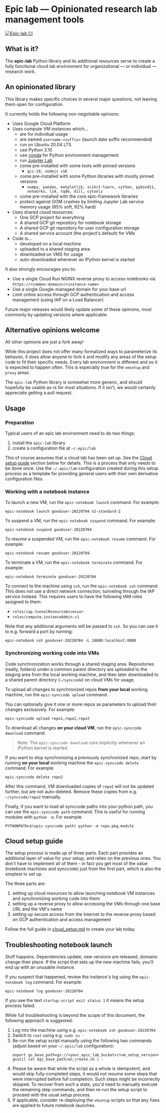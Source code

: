# Epic lab &mdash; Opinionated research lab management tools
[![Epic-lab CI](https://github.com/Cybereason/epic-lab/actions/workflows/ci.yml/badge.svg)](https://github.com/Cybereason/epic-lab/actions/workflows/ci.yml)

## What is it?

The **epic-lab** Python library and its additional resources serve to create a fully functional cloud lab environment
for organizational &mdash; or individual &mdash; research work.

## An opinionated library

This library makes specific choices in several major questions, not leaving them open for configuration.

It currently holds the following non-negotiable opinions:
* Uses Google Cloud Platform
* Uses compute VM instances which...
  * are for individual usage
  * are named `username-<suffix>` (launch date suffix recommended)
  * run on Ubuntu 20.04 LTS
  * use Python 3.10
  * use [conda](https://docs.conda.io/en/latest/index.html) for Python environment management
  * run [Jupyter Lab](https://jupyter.org/)
  * come pre-installed with some tools with pinned versions
    * `gcc-10, nodejs v16`
  * come pre-installed with some Python libraries with mostly pinned versions
    * `numpy, pandas, matplotlib, scikit-learn, cython, pybind11, networkx, lz4, tqdm, dill, cytoolz`
  * come pre-installed with the core epic-framework libraries
  * protect against OOM crashes by limiting Jupyter Lab service memory usage (85% soft, 92% hard)
* Uses shared cloud resources:
  * One GCP project for everything
  * A shared GCP git repository for notebook storage
  * A shared GCP git repository for user configuration storage
  * A shared service account (the project's default) for VMs
* Code is...
  * developed on a local machine
  * uploaded to a shared staging area
  * downloaded on VMS for usage
  * auto-downloaded whenever an IPython kernel is started

It also strongly encourages you to:
* Use a single Cloud Run NGINX reverse proxy to access notebooks via  
  `https://<common-domain>/<instance-name>`
* Use a single Google-managed domain for your base url
* Limit online access through GCP authentication and access management (using IAP on a Load Balancer)

Future major releases would likely update some of these opinions, most commonly by updating versions where applicable.

## Alternative opinions welcome

All other opinions are just a fork away!

While this project does not offer many formalized ways to parameterize its behavior, it does allow anyone to fork it and
modify any areas of the setup code to fit their specific needs. Every lab environment is different and so it is expected
to happen often. This is especially true for the `vmsetup` and `proxy` areas.

The `epic-lab` Python library is somewhat more generic, and should hopefully be usable as-is for most situations. If it
isn't, we would certainly appreciate getting a pull request.

## Usage

### Preparation

Typical users of an epic lab environment need to do two things:
1. install the `epic-lab` library
2. create a configuration file at `~/.epic/lab`

This of course assumes that a cloud lab has been set up. See the [Cloud setup guide](#cloud-setup-guide) section below
for details. This is a process that only needs to be done once.
Use the `~/.epic/lab` configuration created during this setup process as a template for providing general users with
their own derivative configuration files.

### Working with a notebook instance

To launch a new VM, run the `epic-notebook launch` command. For example:
```shell
epic-notebook launch gooduser-20220704 n2-standard-2
```

To suspend a VM, run the `epic-notebook suspend` command. For example:
```shell
epic-notebook suspend gooduser-20220704
```

To resume a suspended VM, run the `epic-notebook resume` command. For example:
```shell
epic-notebook resume gooduser-20220704
```

To terminate a VM, run the `epic-notebook terminate` command. For example:
```shell
epic-notebook terminate gooduser-20220704
```

To connect to the machine using `ssh`, run the `epic-notebook ssh` command.
This does not use a direct network connection, tunneling through the IAP service instead.
This requires users to have the following IAM roles assigned to them:
* `roles/iap.tunnelResourceAccessor`
* `roles/compute.instanceAdmin.v1`

Note that any additional arguments will be passed to `ssh`. So you can use it to e.g. forward a port by running:
```shell
epic-notebook ssh gooduser-20220704 -L 18080:localhost:8080
```

### Synchronizing working code into VMs

Code synchronization works through a shared staging area. Repositories (really, folders) under a common parent directory
are _uploaded_ to the staging area from the local working machine, and then later downloaded to a shared parent
directory (`~/synccode`) on cloud VMs for usage.

To upload all changes to synchronized repos **from your local** working machine, run the `epic-synccode upload` command.

You can optionally give it one or more repos as parameters to upload their changes exclusively.
For example:
```shell
epic-synccode upload repo1,repo2,repo3
```

To download all changes **on your cloud VM**, run the `epic-synccode download` command.

> Note: The `epic-synccode download` runs implicitly whenever an IPython kernel is started.

If you want to stop synchronizing a previously synchronized repo, start by running **on your local** working machine
the `epic-synccode delete` command. For example:
```shell
epic-synccode delete repo2
```

After this command, VM downloaded copies of `repo2` will not be updated further, but are not auto-deleted. Remove these
copies from e.g. `~/synccode/repo2` manually.

Finally, if you want to load all synccode paths into your python path, you can use the `epic-synccode path` command.
This is useful for running modules with `python -m`. For example:
```shell
PYTHONPATH=$(epic-synccode path) python -m repo.pkg.module
```

## Cloud setup guide

The setup process is made up of three parts.
Each part provides an additional layer of value for your setup, and relies on the previous ones.
You don't have to implement all of them - in fact you get most of the value (notebook machines and synccode) just from
the first part, which is also the simplest to set up.

The three parts are:
1. setting up cloud resources to allow launching notebook VM instances and synchronizing working code into them
2. setting up a reverse proxy to allow accessing the VMs through one base URL and the VM's name
3. setting up secure access from the Internet to the reverse proxy based on GCP authentication and access management

Follow the full guide in [cloud_setup.md](cloud_setup.md) to create your lab today.


## Troubleshooting notebook launch

Stuff happens. Dependencies update, new versions are released, domains change their place.
If the script that sets up the new machine fails, you'll end up with an unusable instance.

If you suspect that happened, review the instance's log using the `epic-notebook log` command. For example: 
```shell
epic-notebook log gooduser-20220704
```

If you see the text `startup-script exit status 1` it means the setup process failed.

While full troubleshooting is beyond the scope of this document, the following approach is suggested:
1. Log into the machine using e.g. `epic-notebook ssh gooduser-20220704`
2. Switch to `root` using e.g. `sudo su -`
3. Re-run the setup script manually using the following two commands (adjust based on your `~/.epic/lab` configuration):
    ```shell
    export gs_base_path=gs://<your_epic_lab_bucket>/<vm_setup_version>
    gsutil cat $gs_base_path/on_create.sh | -
    ```
4. Please be aware that while the script as a whole is idempotent, and would skip fully-completed steps, it would not 
resume some steps that were interrupted before full completion. Such steps might be incorrectly skipped. To recover from
such a state, you'd need to manually execute the remaining step commands, and then re-run the setup script to proceed
with the usual setup process.
5. If applicable, consider re-deploying the `vmsetup` scripts so that any fixes are applied to future notebook launches.